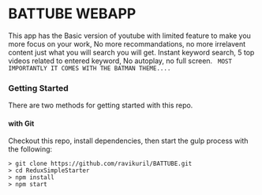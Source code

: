 # BATTUBE WEBAPP
This app has the Basic version of youtube with limited feature to make you more focus on your work, No more recommandations, no more irrelavent content just what you will search you will get. Instant keyword search, 5 top videos related to entered keyword, No autoplay, no full screen. ``` MOST IMPORTANTLY IT COMES WITH THE BATMAN THEME....``` 


### Getting Started

There are two methods for getting started with this repo.

#### with Git
Checkout this repo, install dependencies, then start the gulp process with the following:

```
> git clone https://github.com/ravikuril/BATTUBE.git
> cd ReduxSimpleStarter
> npm install
> npm start
```

